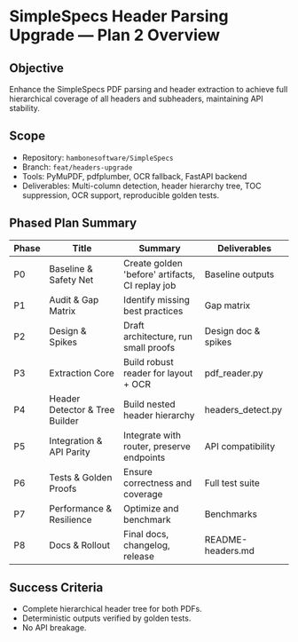 # SimpleSpecs Header Parsing Upgrade — Plan 2 Overview

## Objective
Enhance the SimpleSpecs PDF parsing and header extraction to achieve full hierarchical coverage of all headers and subheaders, maintaining API stability.

## Scope
- Repository: `hambonesoftware/SimpleSpecs`
- Branch: `feat/headers-upgrade`
- Tools: PyMuPDF, pdfplumber, OCR fallback, FastAPI backend
- Deliverables: Multi-column detection, header hierarchy tree, TOC suppression, OCR support, reproducible golden tests.

## Phased Plan Summary

| Phase | Title | Summary | Deliverables |
|-------|--------|----------|---------------|
| P0 | Baseline & Safety Net | Create golden 'before' artifacts, CI replay job | Baseline outputs |
| P1 | Audit & Gap Matrix | Identify missing best practices | Gap matrix |
| P2 | Design & Spikes | Draft architecture, run small proofs | Design doc & spikes |
| P3 | Extraction Core | Build robust reader for layout + OCR | pdf_reader.py |
| P4 | Header Detector & Tree Builder | Build nested header hierarchy | headers_detect.py |
| P5 | Integration & API Parity | Integrate with router, preserve endpoints | API compatibility |
| P6 | Tests & Golden Proofs | Ensure correctness and coverage | Full test suite |
| P7 | Performance & Resilience | Optimize and benchmark | Benchmarks |
| P8 | Docs & Rollout | Final docs, changelog, release | README-headers.md |

## Success Criteria
- Complete hierarchical header tree for both PDFs.
- Deterministic outputs verified by golden tests.
- No API breakage.
